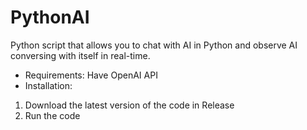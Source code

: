 # PythonAI
Python script that allows you to chat with AI in Python and observe AI conversing with itself in real-time.

- Requirements:
 Have OpenAI API
- Installation:
1) Download the latest version of the code in Release
2) Run the code
